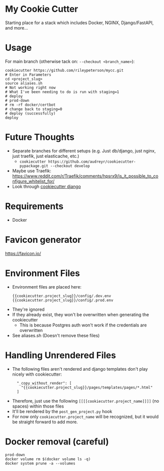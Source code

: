 # My Cookie Cutter

Starting place for a stack which includes Docker, NGINX, Django/FastAPI, and more...

# Usage
For main branch (otherwise tack on: `--checkout <branch_name>`):
```commandline
cookiecutter https://github.com/rileypeterson/mycc.git
# Enter in Parameters
cd <project_slug>
source aliases.sh
# Not working right now
# What I've been needing to do is run with staging=1
# deploy
# prod-down
# rm -rf docker/certbot
# change back to staging=0
# deploy (successfully)
deploy
```

# Future Thoughts
* Separate branches for different setups (e.g. Just db/django, just nginx, just traefik, just elasticache, etc.)
  * `cookiecutter https://github.com/audreyr/cookiecutter-pypackage.git --checkout develop`
* Maybe use Traefik: https://www.reddit.com/r/Traefik/comments/hpsrx9/is_it_possible_to_configure_whitelist_for/
* Look through [cookiecutter django](https://github.com/cookiecutter/cookiecutter-django)

# Requirements
* Docker

# Favicon generator
https://favicon.io/

# Environment Files
* Environment files are placed here:
  ```
  {{cookiecutter.project_slug}}/config/.dev.env
  {{cookiecutter.project_slug}}/config/.prod.env
  ```
* They're ignored
* If they already exist, they won't be overwritten when generating the cookiecutter
  * This is because Postgres auth won't work if the credentials are overwritten
* See aliases.sh (Doesn't remove these files)

# Handling Unrendered Files
* The following files aren't rendered and django templates don't play nicely with cookiecutter:
    ```
      "_copy_without_render": [
        "{{cookiecutter.project_slug}}/pages/templates/pages/*.html"
      ]
    ```
* Therefore, just use the following `[[[[cookiecutter.project_name]]]]` (no spaces) within those files
* It'll be rendered by the `post_gen_project.py` hook
* For now only `cookiecutter.project_name` will be recognized, but it would be straight forward to add more.

# Docker removal (careful)
```commandline
prod-down
docker volume rm $(docker volume ls -q)
docker system prune -a --volumes
```
